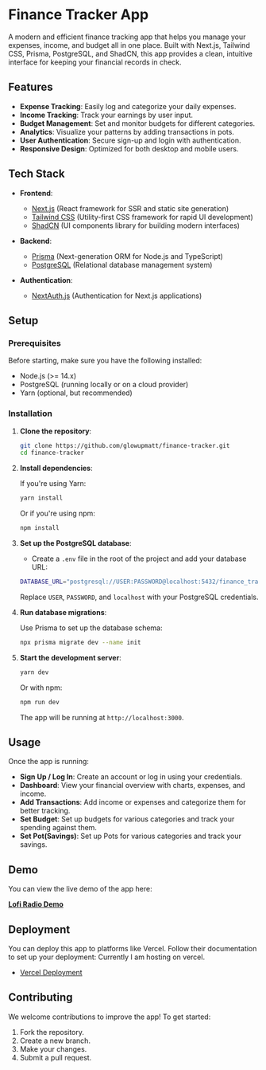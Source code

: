 # Finance Tracker App

A modern and efficient finance tracking app that helps you manage your expenses, income, and budget all in one place. Built with Next.js, Tailwind CSS, Prisma, PostgreSQL, and ShadCN, this app provides a clean, intuitive interface for keeping your financial records in check.

## Features

- **Expense Tracking**: Easily log and categorize your daily expenses.
- **Income Tracking**: Track your earnings by user input.
- **Budget Management**: Set and monitor budgets for different categories.
- **Analytics**: Visualize your patterns by adding transactions in pots.
- **User Authentication**: Secure sign-up and login with authentication.
- **Responsive Design**: Optimized for both desktop and mobile users.

## Tech Stack

- **Frontend**: 
  - [Next.js](https://nextjs.org/) (React framework for SSR and static site generation)
  - [Tailwind CSS](https://tailwindcss.com/) (Utility-first CSS framework for rapid UI development)
  - [ShadCN](https://github.com/shadcn-ui/shadcn) (UI components library for building modern interfaces)

- **Backend**:
  - [Prisma](https://www.prisma.io/) (Next-generation ORM for Node.js and TypeScript)
  - [PostgreSQL](https://www.postgresql.org/) (Relational database management system)

- **Authentication**: 
  - [NextAuth.js](https://next-auth.js.org/) (Authentication for Next.js applications)

## Setup

### Prerequisites

Before starting, make sure you have the following installed:

- Node.js (>= 14.x)
- PostgreSQL (running locally or on a cloud provider)
- Yarn (optional, but recommended)

### Installation

1. **Clone the repository**:

    ```bash
    git clone https://github.com/glowupmatt/finance-tracker.git
    cd finance-tracker
    ```

2. **Install dependencies**:

    If you're using Yarn:

    ```bash
    yarn install
    ```

    Or if you're using npm:

    ```bash
    npm install
    ```

3. **Set up the PostgreSQL database**:

    - Create a `.env` file in the root of the project and add your database URL:

    ```bash
    DATABASE_URL="postgresql://USER:PASSWORD@localhost:5432/finance_tracker?schema=public"
    ```

    Replace `USER`, `PASSWORD`, and `localhost` with your PostgreSQL credentials.

4. **Run database migrations**:

    Use Prisma to set up the database schema:

    ```bash
    npx prisma migrate dev --name init
    ```

5. **Start the development server**:

    ```bash
    yarn dev
    ```

    Or with npm:

    ```bash
    npm run dev
    ```

    The app will be running at `http://localhost:3000`.

## Usage

Once the app is running:

- **Sign Up / Log In**: Create an account or log in using your credentials.
- **Dashboard**: View your financial overview with charts, expenses, and income.
- **Add Transactions**: Add income or expenses and categorize them for better tracking.
- **Set Budget**: Set up budgets for various categories and track your spending against them.
- **Set Pot(Savings)**: Set up Pots for various categories and track your savings.

## Demo

You can view the live demo of the app here:

[**Lofi Radio Demo**](https://lofiradio-proj.vercel.app/)

## Deployment

You can deploy this app to platforms like Vercel. Follow their documentation to set up your deployment:
Currently I am hosting on vercel.

- [Vercel Deployment](https://vercel.com/docs)

## Contributing

We welcome contributions to improve the app! To get started:

1. Fork the repository.
2. Create a new branch.
3. Make your changes.
4. Submit a pull request.
